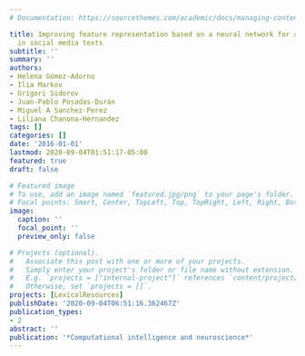 ```yaml
---
# Documentation: https://sourcethemes.com/academic/docs/managing-content/

title: Improving feature representation based on a neural network for author profiling
  in social media texts
subtitle: ''
summary: ''
authors:
- Helena Gómez-Adorno
- Ilia Markov
- Grigori Sidorov
- Juan-Pablo Posadas-Durán
- Miguel A Sanchez-Perez
- Liliana Chanona-Hernandez
tags: []
categories: []
date: '2016-01-01'
lastmod: 2020-09-04T01:51:17-05:00
featured: true
draft: false

# Featured image
# To use, add an image named `featured.jpg/png` to your page's folder.
# Focal points: Smart, Center, TopLeft, Top, TopRight, Left, Right, BottomLeft, Bottom, BottomRight.
image:
  caption: ''
  focal_point: ''
  preview_only: false

# Projects (optional).
#   Associate this post with one or more of your projects.
#   Simply enter your project's folder or file name without extension.
#   E.g. `projects = ["internal-project"]` references `content/project/deep-learning/index.md`.
#   Otherwise, set `projects = []`.
projects: [LexicalResources]
publishDate: '2020-09-04T06:51:16.362467Z'
publication_types:
- 2
abstract: ''
publication: '*Computational intelligence and neuroscience*'
---
```

